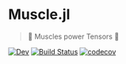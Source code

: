 # Muscle.jl

> :muscle: Muscles power Tensors :muscle:

<!-- [![Stable](https://img.shields.io/badge/docs-stable-blue.svg)](https://bsc-quantic.github.io/Muscle.jl/stable/) -->
[![Dev](https://img.shields.io/badge/docs-dev-blue.svg)](https://bsc-quantic.github.io/Muscle.jl/dev/)
[![Build Status](https://github.com/bsc-quantic/Muscle.jl/actions/workflows/CI.yml/badge.svg?branch=master)](https://github.com/bsc-quantic/Muscle.jl/actions/workflows/CI.yml?query=branch%3Amaster)
[![codecov](https://codecov.io/gh/bsc-quantic/Muscle.jl/branch/master/graph/badge.svg?token=PG757H00RR)](https://codecov.io/gh/bsc-quantic/Muscle.jl)
